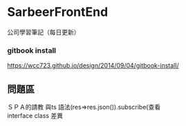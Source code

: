# SarbeerFrontEnd
公司學習筆記（每日更新）<br />
### gitbook install<br />
https://wcc723.github.io/design/2014/09/04/gitbook-install/<br />

## 問題區
ＳＰＡ的請教 與ts 語法(res=>res.json()).subscribe(查看<br/>
interface class 差異

